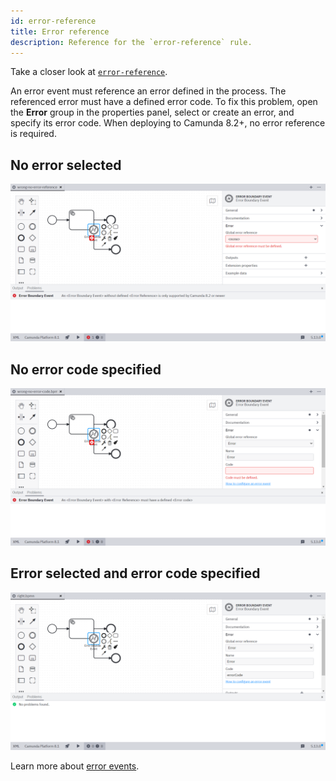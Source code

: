 ```yaml
---
id: error-reference
title: Error reference
description: Reference for the `error-reference` rule.
---
```


Take a closer look at [`error-reference`](https://github.com/camunda/bpmnlint-plugin-camunda-compat/blob/main/rules/camunda-cloud/error-reference.js).

An error event must reference an error defined in the process. The referenced error must have a defined error code. To fix this problem, open the **Error** group in the properties panel, select or create an error, and specify its error code. When deploying to Camunda 8.2+, no error reference is required.

## No error selected

![No error selected](./img/error-reference/wrong-no-error-reference.png)

## No error code specified

![No error code specified](./img/error-reference/wrong-no-error-code.png)

## Error selected and error code specified

![Error selected and error code specified](./img/error-reference/right.png)

Learn more about [error events](/docs/components/modeler/bpmn/error-events/).
